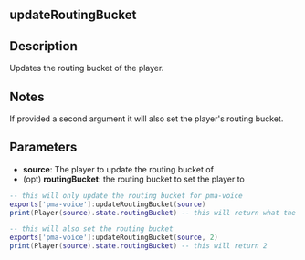 ## updateRoutingBucket

## Description

Updates the routing bucket of the player.

## Notes

If provided a second argument it will also set the player's routing bucket.

## Parameters

* **source**: The player to update the routing bucket of
* (opt) **routingBucket**: the routing bucket to set the player to

```lua
-- this will only update the routing bucket for pma-voice
exports['pma-voice']:updateRoutingBucket(source)
print(Player(source).state.routingBucket) -- this will return what the routing bucket was set to, default is 0
```

```lua
-- this will also set the routing bucket
exports['pma-voice']:updateRoutingBucket(source, 2)
print(Player(source).state.routingBucket) -- this will return 2
```